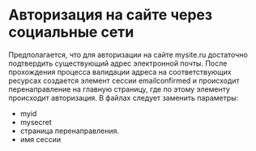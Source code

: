 # Авторизация на сайте через социальные сети
Предполагается, что для авторизации на сайте  mysite.ru достаточно подтвердить существующий адрес электронной почты. Пoсле прохождения процесса валидации адреса на соответствующих ресурсах создается элемент сессии emailconfirmed и происходит перенаправление на главную страницу, где по этому элементу происходит авторизация.
В файлах следует заменить параметры:
- myid
- mysecret
- страница перенаправления.
- имя сессии
